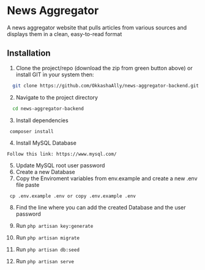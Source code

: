 
# News Aggregator

A news
aggregator website that pulls articles from various sources and displays them in a clean,
easy-to-read format


## Installation

1. Clone the project/repo (download the zip from green button above) or install GIT in your system then:

```bash
  git clone https://github.com/OkkashaAlly/news-aggregator-backend.git
```

2. Navigate to the project directory

```bash
  cd news-aggregator-backend
``` 
3. Install dependencies
```
 composer install
```
4. Install MySQL Database 
```
Follow this link: https://www.mysql.com/
```
5. Update MySQL root user password
6. Create a new Database
7. Copy the Enviroment variables from env.example and create a new .env file paste
```
 cp .env.example .env or copy .env.example .env
```
8. Find the line where you can add the created Database and the user password

9. Run ``` php artisan key:generate ```

10. Run ``` php artisan migrate ```

11. Run ``` php artisan db:seed ```

12. Run ``` php artisan serve ```
